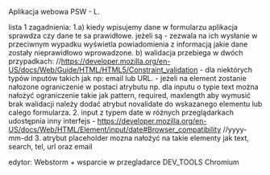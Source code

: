Aplikacja webowa PSW - L.

lista 1 zagadnienia:
    1.a) kiedy wpisujemy dane w formularzu aplikacja sprawdza czy dane te sa prawidłowe. jeżeli są - zezwala na ich wysłanie
        w przeciwnym wypadku wyświetla powiadomienia z informacją jakie dane zostały nieprawidłowo wprowadzone.
      b) walidacja przebiega w dwóch przypadkach: //https://developer.mozilla.org/en-US/docs/Web/Guide/HTML/HTML5/Constraint_validation
            - dla niektórych typów inputów takich jak np: email lub URL.
            - jeżeli na element zostanie nałozone ograniczenie w postaci atrybutu np. dla inputu o typie text można 
                nałożyć ograniczenie takie jak pattern, required, maxlength
        aby wymusić brak walidacji należy dodać atrybut novalidate do wskazanego elementu lub calego formularza.
    2. input z typem date w różnych przeglądarkach udostępnia inny interfejs
        - https://developer.mozilla.org/en-US/docs/Web/HTML/Element/input/date#Browser_compatibility //yyyy-mm-dd
    3. atrybut placeholder mozna nałożyć na takie elementy jak text, search, tel, url oraz email

edytor: Webstorm + wsparcie w przegladarce DEV_TOOLS Chromium
